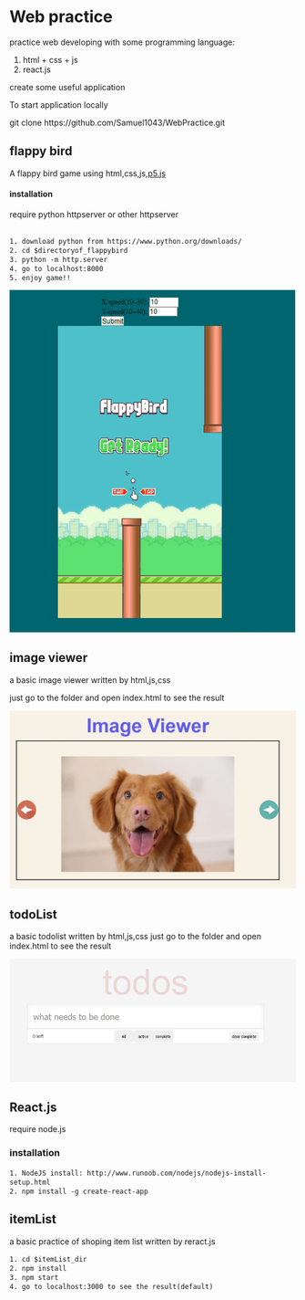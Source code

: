 # Web practice 
practice web developing with some programming language:
1. html + css + js 
2. react.js

create some useful application

To start application locally

git clone https://<span></span>github<span></span>.com/Samuel1043/WebPractice.git



## flappy bird 
 A flappy bird game using html,css,js,[p5.js](https://p5js.org/)

#### installation
require python httpserver or other httpserver

```

1. download python from https://www.python.org/downloads/ 
2. cd $directoryof_flappybird 
3. python -m http.server
4. go to localhost:8000 
5. enjoy game!!  
```

![gif](./flappyBird/flappyanimation.gif)


## image viewer
a basic image viewer written by html,js,css

just go to the folder and open index.html to see the result

![jpg](./imageViewer/demo.JPG)

## todoList
a basic todolist written by html,js,css
just go to the folder and open index.html to see the result

![jpg](./todoList/demo.JPG)

## React.js 
require node.js

### installation
```
1. NodeJS install: http://www.runoob.com/nodejs/nodejs-install-setup.html
2. npm install -g create-react-app
```

## itemList 
a basic practice of shoping item list written by reract.js

```
1. cd $itemList_dir
2. npm install
3. npm start
4. go to localhost:3000 to see the result(default)
```



